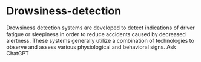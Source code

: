 # Drowsiness-detection
Drowsiness detection systems are developed to detect indications of driver fatigue or sleepiness in order to reduce accidents caused by decreased alertness. These systems generally utilize a combination of technologies to observe and assess various physiological and behavioral signs.           Ask ChatGPT
